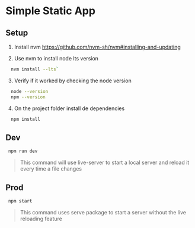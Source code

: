 # Simple Static App

## Setup

1. Install nvm https://github.com/nvm-sh/nvm#installing-and-updating

2. Use nvm to install node lts version 
  ```sh
    nvm install --lts`
  ```

3. Verify if it worked by checking the node version
  ```sh
    node --version
    npm --version
  ```

4. On the project folder install de dependencies
  ```sh
    npm install
  ```

## Dev

```sh
 npm run dev
```

> This command will use live-server to start a local server and reload it every time a file changes

## Prod
```sh
 npm start
```
> This command uses serve package to start a server without the live reloading feature